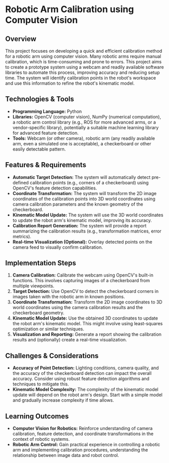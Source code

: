 # Robotic Arm Calibration using Computer Vision

## Overview

This project focuses on developing a quick and efficient calibration method for a robotic arm using computer vision.  Many robotic arms require manual calibration, which is time-consuming and prone to errors. This project aims to create a prototype system using a webcam and readily available software libraries to automate this process, improving accuracy and reducing setup time.  The system will identify calibration points in the robot's workspace and use this information to refine the robot's kinematic model.

## Technologies & Tools

* **Programming Language:** Python
* **Libraries:** OpenCV (computer vision), NumPy (numerical computation), a robotic arm control library (e.g., ROS for more advanced arms, or a vendor-specific library), potentially a suitable machine learning library for advanced feature detection.
* **Tools:** Webcam (or other camera), robotic arm (any readily available arm, even a simulated one is acceptable), a checkerboard or other easily detectable pattern.

## Features & Requirements

- **Automatic Target Detection:** The system will automatically detect pre-defined calibration points (e.g., corners of a checkerboard) using OpenCV's feature detection capabilities.
- **Coordinate Transformation:** The system will transform the 2D image coordinates of the calibration points into 3D world coordinates using camera calibration parameters and the known geometry of the checkerboard.
- **Kinematic Model Update:** The system will use the 3D world coordinates to update the robot arm's kinematic model, improving its accuracy.
- **Calibration Report Generation:**  The system will provide a report summarizing the calibration results (e.g., transformation matrices, error metrics).
- **Real-time Visualization (Optional):** Overlay detected points on the camera feed to visually confirm calibration.

## Implementation Steps

1. **Camera Calibration:** Calibrate the webcam using OpenCV's built-in functions. This involves capturing images of a checkerboard from multiple viewpoints.
2. **Target Detection:**  Use OpenCV to detect the checkerboard corners in images taken with the robotic arm in known positions.
3. **Coordinate Transformation:**  Transform the 2D image coordinates to 3D world coordinates using the camera calibration results and the checkerboard geometry.
4. **Kinematic Model Update:**  Use the obtained 3D coordinates to update the robot arm's kinematic model. This might involve using least-squares optimization or similar techniques.
5. **Visualization and Reporting:** Generate a report showing the calibration results and (optionally) create a real-time visualization.

## Challenges & Considerations

- **Accuracy of Point Detection:**  Lighting conditions, camera quality, and the accuracy of the checkerboard detection can impact the overall accuracy.  Consider using robust feature detection algorithms and techniques to mitigate this.
- **Kinematic Model Complexity:**  The complexity of the kinematic model update will depend on the robot arm's design.  Start with a simple model and gradually increase complexity if time allows.

## Learning Outcomes

- **Computer Vision for Robotics:**  Reinforce understanding of camera calibration, feature detection, and coordinate transformations in the context of robotic systems.
- **Robotic Arm Control:** Gain practical experience in controlling a robotic arm and implementing calibration procedures, understanding the relationship between image data and robot control.

